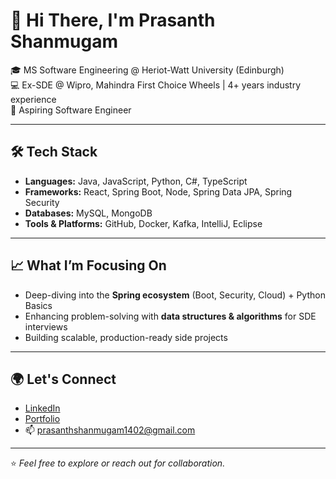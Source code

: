 # 👋 Hi There, I'm Prasanth Shanmugam

🎓 MS Software Engineering @ Heriot-Watt University (Edinburgh)  
💻 Ex-SDE @ Wipro, Mahindra First Choice Wheels | 4+ years industry experience  
🚀 Aspiring Software Engineer  

---

## 🛠️ Tech Stack
- **Languages:** Java, JavaScript, Python, C#, TypeScript
- **Frameworks:** React, Spring Boot, Node, Spring Data JPA, Spring Security  
- **Databases:** MySQL, MongoDB  
- **Tools & Platforms:** GitHub, Docker, Kafka, IntelliJ, Eclipse

---

## 📈 What I’m Focusing On
- Deep-diving into the **Spring ecosystem** (Boot, Security, Cloud) + Python Basics
- Enhancing problem-solving with **data structures & algorithms** for SDE interviews  
- Building scalable, production-ready side projects  

---

## 🌍 Let's Connect
- [LinkedIn](https://www.linkedin.com/in/prasanth-shanmugam/)
- [Portfolio](https://portfolio-1402.vercel.app)  
- 📫 prasanthshanmugam1402@gmail.com  

---
⭐️ *Feel free to explore or reach out for collaboration.*
